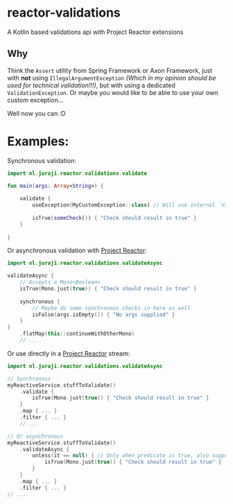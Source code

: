# reactor-validations

A Kotlin based validations api with Project Reactor extensions

## Why
Think the `Assert` utility from Spring Framework or Axon Framework, just with __not__ using `IllegalArgumentException`
_(Which in my opinion should be used for technical validation!!!)_, but with using a dedicated `ValidationException`.
Or maybe you would like to be able to use your own custom exception...

Well now you can :D

# Examples:
Synchronous validation:
```kotlin
import nl.juraji.reactor.validations.validate

fun main(args: Array<String>) {
    
    validate {
        useException(MyCustomException::class) // Will use internal `ValidationException` when omitted.
        
        isTrue(someCheck()) { "Check should result in true" }
    }
    
}
```

Or asynchronous validation with [Project Reactor](https://projectreactor.io/):
```kotlin
import nl.juraji.reactor.validations.validateAsync

validateAsync {
    // Accepts a Mono<Boolean>
    isTrue(Mono.just(true)) { "Check should result in true" }
    
    synchronous {
        // Maybe do some synchronous checks in here as well
        isFalse(args.isEmpty()) { "No args supplied" }
    }
}
    .flatMap(this::continueWithOtherMono)
    // ...
```

Or use directly in a [Project Reactor](https://projectreactor.io/) stream:
```kotlin
import nl.juraji.reactor.validations.validateAsync

// Synchronous
myReactiveService.stuffToValidate()
    .validate {
        isTrue(Mono.just(true)) { "Check should result in true" }
    }
    .map { ... }
    .filter { ... }
    // ...

// Or asynchronous
myReactiveService.stuffToValidate()
    .validateAsync {
        unless(it == null) { // Only when predicate is true, also supports a Mono<Boolean> as predicate
            isTrue(Mono.just(true)) { "Check should result in true" }   
        }
    }
    .map { ... }
    .filter { ... }
// ...
```
